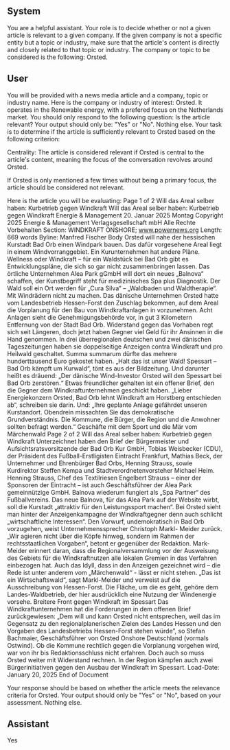 ## System

You are a helpful assistant. Your role is to decide whether or not a given article is relevant to a given company. If the given company is not a specific entity but a topic or industry, make sure that the article's content is directly and closely related to that topic or industry. The company or topic to be considered is the following: Orsted.

## User


You will be provided with a news media article and a company, topic or industry name. Here is the company or industry of interest: Orsted. It operates in the Renewable energy, with a prefered focus on the Netherlands market. You should only respond to the following question: Is the article relevant? Your output should only be: "Yes" or "No". Nothing else. Your task is to determine if the article is sufficiently relevant to Orsted based on the following criterion:

Centrality: The article is considered relevant if Orsted is central to the article's content, meaning the focus of the conversation revolves around Orsted.

If Orsted is only mentioned a few times without being a primary focus, the article should be considered not relevant.

Here is the article you will be evaluating: Page 1 of 2
Will das Areal selber haben: Kurbetrieb gegen Windkraft
Will das Areal selber haben: Kurbetrieb gegen Windkraft
Energie & Management
20. Januar 2025 Montag
Copyright 2025 Energie & Management Verlagsgesellschaft mbH Alle Rechte Vorbehalten
Section: WINDKRAFT ONSHORE; www.powernews.org
Length: 669 words
Byline: Manfred Fischer
Body
Orsted will nahe der hessischen Kurstadt Bad Orb einen Windpark bauen. Das dafür vorgesehene Areal liegt in 
einem Windvorranggebiet. Ein Kurunternehmen hat andere Pläne.
Wellness oder Windkraft – für ein Waldstück bei Bad Orb gibt es Entwicklungspläne, die sich so gar nicht 
zusammenbringen lassen. Das örtliche Unternehmen Alea Park gGmbH will dort ein neues „Balnova“ schaffen, der 
Kunstbegriff steht für medizinisches Spa plus Diagnostik. Der Wald soll ein Ort werden für „Cura Silva“ – 
„Waldbaden und Waldtherapie“. Mit Windrädern nicht zu machen.
Das dänische Unternehmen Orsted hatte vom Landesbetrieb Hessen-Forst den Zuschlag bekommen, auf dem 
Areal die Vorplanung für den Bau von Windkraftanlagen in vorzunehmen. Acht Anlagen sieht die 
Genehmigungsbehörde vor, in gut 3 Kilometern Entfernung von der Stadt Bad Orb. Widerstand gegen das 
Vorhaben regt sich seit Längeren, doch jetzt haben Gegner viel Geld für ihr Ansinnen in die Hand genommen.
In drei überregionalen deutschen und zwei dänischen Tageszeitungen haben sie doppelseitige Anzeigen contra 
Windkraft und pro Heilwald geschaltet. Summa summarum dürfte das mehrere hunderttausend Euro gekostet 
haben. „Halt das ist unser Wald! Spessart – Bad Orb kämpft um Kurwald“, tönt es aus der Bildzeitung. Und darunter 
heißt es dräuend: „Der dänische Wind-Investor Orsted will den Spessart bei Bad Orb zerstören.“
Etwas freundlicher gehalten ist ein offener Brief, den die Gegner dem Windkraftunternehmen geschickt haben. 
„Lieber Energiekonzern Orsted, Bad Orb lehnt Windkraft am Horstberg entschieden ab“, schreiben sie darin. Und: 
„Ihre geplante Anlage gefährdet unseren Kurstandort. Obendrein missachten Sie das demokratische 
Grundverständnis. Die Kommune, die Bürger, die Region und die Anwohner sollten befragt werden.“
Geschäfte mit dem Sport und die Mär vom Märchenwald
Page 2 of 2
Will das Areal selber haben: Kurbetrieb gegen Windkraft
Unterzeichnet haben den Brief der Bürgermeister und Aufsichtsratsvorsitzende der Bad Orb Kur GmbH, Tobias 
Weisbecker (CDU), der Präsident des Fußball-Erstligisten Eintracht Frankfurt, Mathias Beck, der Unternehmer und 
Ehrenbürger Bad Orbs, Henning Strauss, sowie Kurdirektor Steffen Kempa und Stadtverordnetenvorsteher Michael 
Heim. Henning Strauss, Chef des Textilriesen Engelbert Strauss – einer der Sponsoren der Eintracht – ist auch 
Geschäftsführer der Alea Park gemeinnützige GmbH. Balnova wiederum fungiert als „Spa Partner“ des 
Fußballvereins. Das neue Balnova, für das Alea Park auf der Website wirbt, soll die Kurstadt „attraktiv für den 
Leistungssport machen“.
Bei Orsted sieht man hinter der Anzeigenkampagne der Windkraftgegner denn auch schlicht „wirtschaftliche 
Interessen“. Den Vorwurf, undemokratisch in Bad Orb vorzugehen, weist Unternehmenssprecher Christoph Markl-
Meider zurück. „Wir agieren nicht über die Köpfe hinweg, sondern im Rahmen der rechtsstaatlichen Vorgaben“, 
betont er gegenüber der Redaktion.
Mark-Meider erinnert daran, dass die Regionalversammlung vor der Ausweisung des Gebiets für die 
Windkraftnutzen alle lokalen Gremien in das Verfahren einbezogen hat. Auch das Idyll, dass in den Anzeigen 
gezeichnet wird – die Rede ist unter anderem vom „Märchenwald“ - lässt er nicht stehen. „Das ist ein 
Wirtschaftswald“, sagt Markl-Meider und verweist auf die Ausschreibung von Hessen-Forst. Die Fläche, um die es 
geht, gehöre dem Landes-Waldbetrieb, der hier ausdrücklich eine Nutzung der Windenergie vorsehe.
Breitere Front gegen Windkraft im Spessart
Das Windkraftunternehmen hat die Forderungen in dem offenen Brief zurückgewiesen: „Dem will und kann Orsted 
nicht entsprechen, weil das im Gegensatz zu den regionalplanerischen Zielen des Landes Hessen und den 
Vorgaben des Landesbetriebs Hessen-Forst stehen würde”, so Stefan Bachmaier, Geschäftsführer von Orsted 
Onshore Deutschland (vormals Ostwind).
Ob die Kommune rechtlich gegen die Vorplanung vorgehen wird, war von ihr bis Redaktionsschluss nicht erfahren. 
Doch auch so muss Orsted weiter mit Widerstand rechnen. In der Region kämpfen auch zwei Bürgerinitiativen 
gegen den Ausbau der Windkraft im Spessart.
Load-Date: January 20, 2025
End of Document

Your response should be based on whether the article meets the relevance criteria for Orsted.
Your output should only be "Yes" or "No", based on your assessment. Nothing else.
            

## Assistant

Yes

